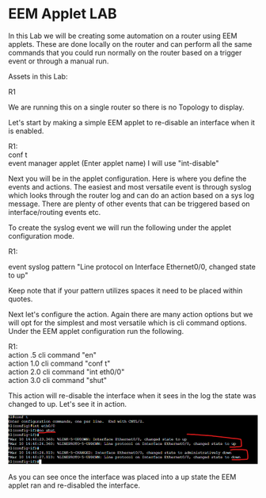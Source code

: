 # EEM Applet LAB

In this Lab we will be creating some automation on a router using EEM applets. These are done locally on the router and can perform all the same commands that you could run normally on the router based on a trigger event or through a manual run.

Assets in this Lab:

R1

We are running this on a single router so there is no Topology to display.

Let's start by making a simple EEM applet to re-disable an interface when it is enabled.

R1:  
conf t  
event manager applet (Enter applet name) I will use "int-disable"  

Next you will be in the applet configuration. Here is where you define the events and actions. The easiest and most versatile event is through syslog which looks through the router log and can do an action based on a sys log message. There are plenty of other events that can be triggered based on interface/routing events etc.

To create the syslog event we will run the following under the applet configuration mode.

R1:

event syslog pattern "Line protocol on Interface Ethernet0/0, changed state to up"

Keep note that if your pattern utilizes spaces it need to be placed within quotes.

Next let's configure the action. Again there are many action options but we will opt for the simplest and most versatile which is cli command options. Under the EEM applet configuration run the following.

R1:  
action .5  cli command "en"  
action 1.0 cli command "conf t"  
action 2.0 cli command "int eth0/0"  
action 3.0 cli command "shut"  

This action will re-disable the interface when it sees in the log the state was changed to up. Let's see it in action.

![int-disable](Images/int-disable.png)

As you can see once the interface was placed into a up state the EEM applet ran and re-disabled the interface.